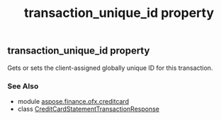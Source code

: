 ﻿---
title: transaction_unique_id property
second_title: Aspose.Finance for Python via .NET API References
description: 
type: docs
weight: 70
url: /python-net/aspose.finance.ofx.creditcard/creditcardstatementtransactionresponse/transaction_unique_id/
is_root: false
---

## transaction_unique_id property


Gets or sets the client-assigned globally unique ID for this transaction.

### See Also
* module [aspose.finance.ofx.creditcard](../../)
* class [CreditCardStatementTransactionResponse](/finance/python-net/aspose.finance.ofx.creditcard/creditcardstatementtransactionresponse)
